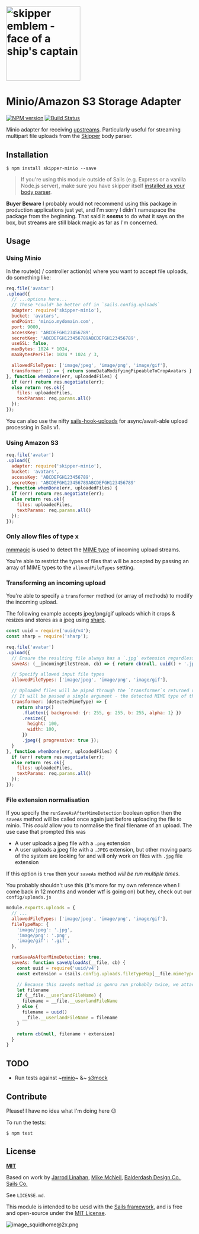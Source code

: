 # [<img title="skipper-minio - Minio storage adapter for Skipper" src="http://i.imgur.com/P6gptnI.png" width="200px" alt="skipper emblem - face of a ship's captain"/>](https://github.com/nahanil/skipper-minio)
# Minio/Amazon S3 Storage Adapter

[![NPM version](https://badge.fury.io/js/skipper-minio.svg)](http://badge.fury.io/js/skipper-minio)
[![Build Status](https://travis-ci.org/nahanil/skipper-minio.svg?branch=master)](https://travis-ci.org/nahanil/skipper-minio)

Minio adapter for receiving [upstreams](https://github.com/balderdashy/skipper#what-are-upstreams). Particularly useful for streaming multipart file uploads from the [Skipper](github.com/balderdashy/skipper) body parser.


## Installation

```
$ npm install skipper-minio --save
```

> If you're using this module outside of Sails (e.g. Express or a vanilla Node.js server), make sure you have skipper itself [installed as your body parser](https://sailsjs.com/documentation/concepts/middleware?q=adding-or-overriding-http-middleware).

**Buyer Beware**
I probably would not recommend using this package in production applications just yet, and I'm sorry I didn't namespace the package from the beginning. That said it ___seems___ to do what it says on the box, but streams are still black magic as far as I'm concerned.

## Usage

### Using Minio
In the route(s) / controller action(s) where you want to accept file uploads, do something like:

```javascript
req.file('avatar')
.upload({
  // ...options here...
  // These *could* be better off in `sails.config.uploads`
  adapter: require('skipper-minio'),
  bucket: 'avatars',
  endPoint: 'minio.mydomain.com',
  port: 9000,
  accessKey: 'ABCDEFGH123456789',
  secretKey: 'ABCDEFGH123456789ABCDEFGH123456789',
  useSSL: false,
  maxBytes: 1024 * 1024,
  maxBytesPerFile: 1024 * 1024 / 3,

  allowedFileTypes: ['image/jpeg', 'image/png', 'image/gif'],
  transformer: () => { return someDataModifyingPipeableToCropAvatars }
}, function whenDone(err, uploadedFiles) {
  if (err) return res.negotiate(err);
  else return res.ok({
    files: uploadedFiles,
    textParams: req.params.all()
  });
});
```
You can also use the nifty [sails-hook-uploads](https://github.com/sailshq/sails-hook-uploads) for async/await-able upload processing in Sails v1.

### Using Amazon S3
```javascript
req.file('avatar')
.upload({
  adapter: require('skipper-minio'),
  bucket: 'avatars',
  accessKey: 'ABCDEFGH123456789',
  secretKey: 'ABCDEFGH123456789ABCDEFGH123456789'
}, function whenDone(err, uploadedFiles) {
  if (err) return res.negotiate(err);
  else return res.ok({
    files: uploadedFiles,
    textParams: req.params.all()
  });
});
```

### Only allow files of type x
[mmmagic](https://www.npmjs.com/package/mmmagic) is used to detect the [MIME type](https://developer.mozilla.org/en-US/docs/Web/HTTP/Basics_of_HTTP/MIME_types/Complete_list_of_MIME_types) of incoming upload streams.

You're able to restrict the types of files that will be accepted by passing an array of MIME types to the `allowedFileTypes` setting.

### Transforming an incoming upload
You're able to specify a `transformer` method (or array of methods) to modify the incoming upload.

The following example accepts jpeg/png/gif uploads which it crops & resizes and stores as a jpeg using [sharp](https://www.npmjs.com/package/sharp).
```js
const uuid = require('uuid/v4');
const sharp = require('sharp');

req.file('avatar')
.upload({
  // Ensure the resulting file always has a `.jpg` extension regardless of the filename of the original upload
  saveAs: (__incomingFileStream, cb) => { return cb(null, uuid() + '.jpg'); },

  // Specify allowed input file types
  allowedFileTypes: ['image/jpeg', 'image/png', 'image/gif'],

  // Uploaded files will be piped through the `transformer`s returned value before being sent to minio
  // It will be passed a single argument - the detected MIME type of the incoming stream, or `null`
  transformer: (detectedMimeType) => {
    return sharp()
      .flatten({ background: {r: 255, g: 255, b: 255, alpha: 1} })
      .resize({
        height: 100,
        width: 100,
      })
      .jpeg({ progressive: true });
  }
}, function whenDone(err, uploadedFiles) {
  if (err) return res.negotiate(err);
  else return res.ok({
    files: uploadedFiles,
    textParams: req.params.all()
  });
});
```

### File extension normalisation
If you specify the `runSaveAsAfterMimeDetection` boolean option then the `saveAs` method will be called once again just before uploading the file to minio.
This _could_ allow you to normalise the final filename of an upload. The use case that prompted this was
- A user uploads a jpeg file with a `.png` extension
- A user uploads a jpeg file with a `.JPEG` extension, but other moving parts of the system are looking for and will only work on files with `.jpg` file extension

If this option is `true` then your `saveAs` method _will be run multiple times_.

You probably shouldn't use this (it's more for my own reference when I come back in 12 months and wonder wtf is going on) but hey, check out our `config/uploads.js`
```js
module.exports.uploads = {
  // ...
  allowedFileTypes: ['image/jpeg', 'image/png', 'image/gif'],
  fileTypeMap: {
    'image/jpeg': '.jpg',
    'image/png': '.png',
    'image/gif': '.gif',
  },

  runSaveAsAfterMimeDetection: true,
  saveAs: function saveUploadAs(__file, cb) {
    const uuid = require('uuid/v4')
    const extension = (sails.config.uploads.fileTypeMap[__file.mimeType] || __file.filename.split('.').pop() || '.upload').toLowerCase()

    // Because this saveAs method is gonna run probably twice, we attach  the generated uuid to __file to save CPU cycles the next time we run
    let filename
    if (__file.__userlandFileName) {
      filename = __file.__userlandFileName
    } else {
      filename = uuid()
      __file.__userlandFileName = filename
    }

    return cb(null, filename + extension)
  }
}
```

## TODO
- Run tests against ~[minio](https://hub.docker.com/r/minio/minio)~ &~ [s3mock](https://hub.docker.com/r/adobe/s3mock/)


## Contribute

Please! I have no idea what I'm doing here :wink:


To run the tests:

```shell
$ npm test
```


## License

**[MIT](./LICENSE)**

Based on work by [Jarrod Linahan](https://github.com/nahanil/skipper-minio/), [Mike McNeil](https://sailsjs.com/studio), [Balderdash Design Co.](http://balderdash.co), [Sails Co.](https://sailsjs.com/about)

See `LICENSE.md`.

This module is intended to be uesd with the [Sails framework](https://sailsjs.com), and is free and open-source under the [MIT License](./LICENSE).


![image_squidhome@2x.png](http://i.imgur.com/RIvu9.png)

